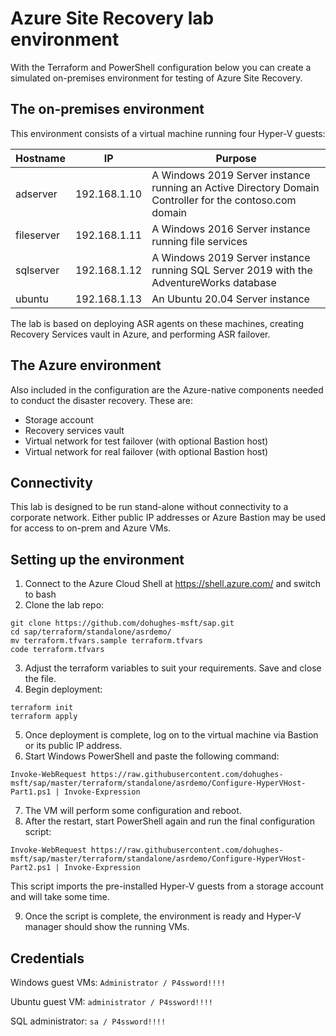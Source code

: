 # Azure Site Recovery lab environment
With the Terraform and PowerShell configuration below you can create a simulated on-premises environment for testing of Azure Site Recovery.

## The on-premises environment
This environment consists of a virtual machine running four Hyper-V guests:

| Hostname | IP | Purpose |
| ----- | ----- | ----- |
| adserver | 192.168.1.10 | A Windows 2019 Server instance running an Active Directory Domain Controller for the contoso.com domain |
| fileserver | 192.168.1.11 | A Windows 2016 Server instance running file services |
| sqlserver | 192.168.1.12 | A Windows 2019 Server instance running SQL Server 2019 with the AdventureWorks database |
| ubuntu | 192.168.1.13 | An Ubuntu 20.04 Server instance |

The lab is based on deploying ASR agents on these machines, creating Recovery Services vault in Azure, and performing ASR failover.

## The Azure environment
Also included in the configuration are the Azure-native components needed to conduct the disaster recovery. These are:

* Storage account
* Recovery services vault
* Virtual network for test failover (with optional Bastion host)
* Virtual network for real failover (with optional Bastion host)

## Connectivity
This lab is designed to be run stand-alone without connectivity to a corporate network. Either public IP addresses or Azure Bastion may be used for access to on-prem and Azure VMs.

## Setting up the environment
1. Connect to the Azure Cloud Shell at https://shell.azure.com/ and switch to bash
2. Clone the lab repo:

```
git clone https://github.com/dohughes-msft/sap.git
cd sap/terraform/standalone/asrdemo/
mv terraform.tfvars.sample terraform.tfvars
code terraform.tfvars
```

3. Adjust the terraform variables to suit your requirements. Save and close the file.
4. Begin deployment:

```
terraform init
terraform apply
```

5. Once deployment is complete, log on to the virtual machine via Bastion or its public IP address.
6. Start Windows PowerShell and paste the following command:

```
Invoke-WebRequest https://raw.githubusercontent.com/dohughes-msft/sap/master/terraform/standalone/asrdemo/Configure-HyperVHost-Part1.ps1 | Invoke-Expression
```

7. The VM will perform some configuration and reboot.
8. After the restart, start PowerShell again and run the final configuration script:

```
Invoke-WebRequest https://raw.githubusercontent.com/dohughes-msft/sap/master/terraform/standalone/asrdemo/Configure-HyperVHost-Part2.ps1 | Invoke-Expression
```

This script imports the pre-installed Hyper-V guests from a storage account and will take some time.

9. Once the script is complete, the environment is ready and Hyper-V manager should show the running VMs.

## Credentials
Windows guest VMs: `Administrator / P4ssword!!!!`

Ubuntu guest VM: `administrator / P4ssword!!!!`

SQL administrator: `sa / P4ssword!!!!`
